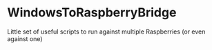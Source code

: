 # WindowsToRaspberryBridge
Little set of useful scripts to run against multiple Raspberries (or even against one)
